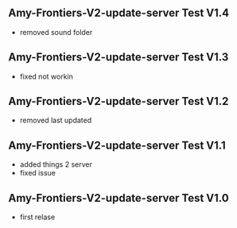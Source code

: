 ## Amy-Frontiers-V2-update-server Test V1.4
- removed sound folder

## Amy-Frontiers-V2-update-server Test V1.3
- fixed not workin

## Amy-Frontiers-V2-update-server Test V1.2
- removed last updated

## Amy-Frontiers-V2-update-server Test V1.1
- added things 2 server
- fixed issue

## Amy-Frontiers-V2-update-server Test V1.0
- first relase
